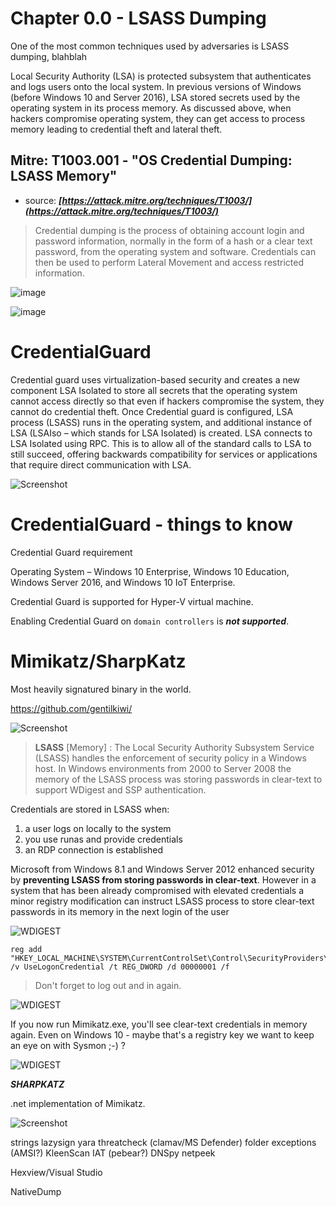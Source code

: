 # Chapter 0.0 - LSASS Dumping

One of the most common techniques used by adversaries is LSASS dumping, blahblah

Local Security Authority (LSA) is protected subsystem that authenticates and logs users onto the local system. In previous versions of Windows (before Windows 10 and Server 2016), LSA stored secrets used by the operating system in its process memory. As discussed above, when hackers compromise operating system, they can get access to process memory leading to credential theft and lateral theft.

Mitre: T1003.001 - "OS Credential Dumping: LSASS Memory" 
--
- source: ***[https://attack.mitre.org/techniques/T1003/](https://attack.mitre.org/techniques/T1003/)***

>Credential dumping is the process of obtaining account login and password information, normally in the form of a hash or a clear text password, from the operating system and software. Credentials can then be used to perform Lateral Movement and access restricted information.

![image](./images/mitre_text_lsass.jpg)

![image](./images/mitrelsass.jpg)

# CredentialGuard

Credential guard uses virtualization-based security and creates a new component LSA Isolated to store all secrets that the operating system cannot access directly so that even if hackers compromise the system, they cannot do credential theft. Once Credential guard is configured,  LSA process (LSASS) runs in the operating system, and additional instance of LSA (LSAIso – which stands for LSA Isolated) is created. LSA connects to LSA Isolated using RPC. This is to allow all of the standard calls to LSA to still succeed, offering backwards compatibility for services or applications that require direct communication with LSA.

![Screenshot](./images/credguard.jpg)

# CredentialGuard - things to know

Credential Guard requirement

Operating System – Windows 10 Enterprise, Windows 10 Education, Windows Server 2016, and Windows 10 IoT Enterprise.

Credential Guard is supported for Hyper-V virtual machine.

Enabling Credential Guard on `domain controllers` is ***not supported***.




# Mimikatz/SharpKatz

Most heavily signatured binary in the world.

https://github.com/gentilkiwi/

![Screenshot](./images/mimigit.jpg)

  >**LSASS** [Memory] : The Local Security Authority Subsystem Service (LSASS) handles the enforcement of security policy in a Windows host. In Windows environments from 2000 to Server 2008 the memory of the LSASS process was storing passwords in clear-text to support WDigest and SSP authentication. 

Credentials are stored in LSASS when:

1. a user logs on locally to the system
2. you use runas and provide credentials
3. an RDP connection is established

Microsoft from Windows 8.1 and Windows Server 2012 enhanced security by **preventing LSASS from storing passwords in clear-text**. However in a system that has been already compromised with elevated credentials a minor registry modification can instruct LSASS process to store clear-text passwords in its memory in the next login of the user

![WDIGEST](./images/reg_wdigest.jpg)

```code
reg add "HKEY_LOCAL_MACHINE\SYSTEM\CurrentControlSet\Control\SecurityProviders\WDigest" /v UseLogonCredential /t REG_DWORD /d 00000001 /f
```

>Don't forget to log out and in again.

![WDIGEST](./images/reg_wdigest_clear.jpg) 

If you now run Mimikatz.exe, you'll see clear-text credentials in memory again. Even on Windows 10 - maybe that's a registry key we want to keep an eye on with Sysmon ;-) ?

![WDIGEST](./images/mimi_clear.jpg) 



***SHARPKATZ***

.net implementation of Mimikatz.

![Screenshot](./images/sharpkatzgit.jpg)


strings
lazysign
yara
threatcheck (clamav/MS Defender) folder exceptions (AMSI?)
KleenScan
IAT (pebear?)
DNSpy netpeek

Hexview/Visual Studio

NativeDump


